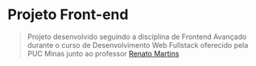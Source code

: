 # Projeto Front-end

> Projeto desenvolvido seguindo a disciplina de Frontend Avançado durante o curso de Desenvolvimento Web Fullstack oferecido pela PUC Minas junto ao professor [Renato Martins](https://github.com/renattomartins)